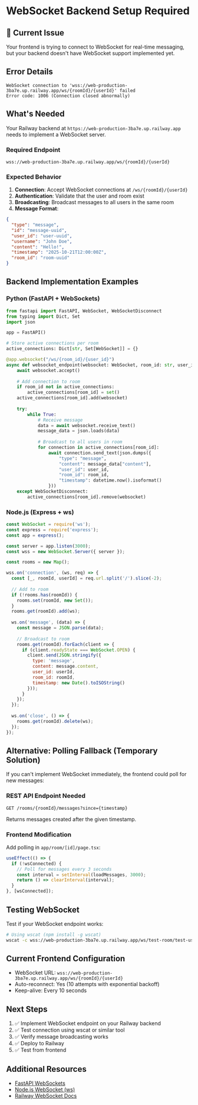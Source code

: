 # WebSocket Backend Setup Required

## 🚨 Current Issue
Your frontend is trying to connect to WebSocket for real-time messaging, but your backend doesn't have WebSocket support implemented yet.

## Error Details
```
WebSocket connection to 'wss://web-production-3ba7e.up.railway.app/ws/{roomId}/{userId}' failed
Error code: 1006 (Connection closed abnormally)
```

## What's Needed
Your Railway backend at `https://web-production-3ba7e.up.railway.app` needs to implement a WebSocket server.

### Required Endpoint
```
wss://web-production-3ba7e.up.railway.app/ws/{roomId}/{userId}
```

### Expected Behavior
1. **Connection**: Accept WebSocket connections at `/ws/{roomId}/{userId}`
2. **Authentication**: Validate that the user and room exist
3. **Broadcasting**: Broadcast messages to all users in the same room
4. **Message Format**: 
```json
{
  "type": "message",
  "id": "message-uuid",
  "user_id": "user-uuid",
  "username": "John Doe",
  "content": "Hello!",
  "timestamp": "2025-10-21T12:00:00Z",
  "room_id": "room-uuid"
}
```

## Backend Implementation Examples

### Python (FastAPI + WebSockets)
```python
from fastapi import FastAPI, WebSocket, WebSocketDisconnect
from typing import Dict, Set
import json

app = FastAPI()

# Store active connections per room
active_connections: Dict[str, Set[WebSocket]] = {}

@app.websocket("/ws/{room_id}/{user_id}")
async def websocket_endpoint(websocket: WebSocket, room_id: str, user_id: str):
    await websocket.accept()
    
    # Add connection to room
    if room_id not in active_connections:
        active_connections[room_id] = set()
    active_connections[room_id].add(websocket)
    
    try:
        while True:
            # Receive message
            data = await websocket.receive_text()
            message_data = json.loads(data)
            
            # Broadcast to all users in room
            for connection in active_connections[room_id]:
                await connection.send_text(json.dumps({
                    "type": "message",
                    "content": message_data["content"],
                    "user_id": user_id,
                    "room_id": room_id,
                    "timestamp": datetime.now().isoformat()
                }))
    except WebSocketDisconnect:
        active_connections[room_id].remove(websocket)
```

### Node.js (Express + ws)
```javascript
const WebSocket = require('ws');
const express = require('express');
const app = express();

const server = app.listen(3000);
const wss = new WebSocket.Server({ server });

const rooms = new Map();

wss.on('connection', (ws, req) => {
  const [_, roomId, userId] = req.url.split('/').slice(-2);
  
  // Add to room
  if (!rooms.has(roomId)) {
    rooms.set(roomId, new Set());
  }
  rooms.get(roomId).add(ws);
  
  ws.on('message', (data) => {
    const message = JSON.parse(data);
    
    // Broadcast to room
    rooms.get(roomId).forEach(client => {
      if (client.readyState === WebSocket.OPEN) {
        client.send(JSON.stringify({
          type: 'message',
          content: message.content,
          user_id: userId,
          room_id: roomId,
          timestamp: new Date().toISOString()
        }));
      }
    });
  });
  
  ws.on('close', () => {
    rooms.get(roomId).delete(ws);
  });
});
```

## Alternative: Polling Fallback (Temporary Solution)
If you can't implement WebSocket immediately, the frontend could poll for new messages:

### REST API Endpoint Needed
```
GET /rooms/{roomId}/messages?since={timestamp}
```

Returns messages created after the given timestamp.

### Frontend Modification
Add polling in `app/room/[id]/page.tsx`:
```typescript
useEffect(() => {
  if (!wsConnected) {
    // Poll for messages every 3 seconds
    const interval = setInterval(loadMessages, 3000);
    return () => clearInterval(interval);
  }
}, [wsConnected]);
```

## Testing WebSocket
Test if your WebSocket endpoint works:
```bash
# Using wscat (npm install -g wscat)
wscat -c wss://web-production-3ba7e.up.railway.app/ws/test-room/test-user
```

## Current Frontend Configuration
- WebSocket URL: `wss://web-production-3ba7e.up.railway.app/ws/{roomId}/{userId}`
- Auto-reconnect: Yes (10 attempts with exponential backoff)
- Keep-alive: Every 10 seconds

## Next Steps
1. ✅ Implement WebSocket endpoint on your Railway backend
2. ✅ Test connection using wscat or similar tool
3. ✅ Verify message broadcasting works
4. ✅ Deploy to Railway
5. ✅ Test from frontend

## Additional Resources
- [FastAPI WebSockets](https://fastapi.tiangolo.com/advanced/websockets/)
- [Node.js WebSocket (ws)](https://github.com/websockets/ws)
- [Railway WebSocket Docs](https://docs.railway.app/guides/websockets)
